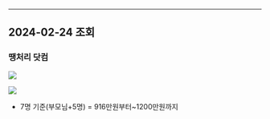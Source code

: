 
---
## 2024-02-24 조회
### 땡처리 닷컴
![](https://i.imgur.com/horjvz1.png)

![](https://i.imgur.com/hD82DH9.png)

- 7명 기준(부모님+5명) = 916만원부터~1200만원까지
